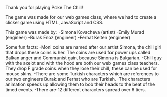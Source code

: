 Thank you for playing Poke The Chill!

The game was made for our web games class, where we had to create a clicker game using HTML, JavaScript and CSS. 

This game was made by:
-Simona Kovacheva (artist)
-Emily Murad (engineer)
-Burak Enoz (engineer)
-Ferhat Kelten (engineer)

Some fun facts:
-Moni coins are named after our artist Simona, the chill girl that drops these coins is her. The coins are used for power ups called Balkan anger and Communist gain, because Simona is Bulgarian.
-Chill guy with the axelot and with the hood are both our web games class teachers. They drop F grade coins when they lose their chill, these can be used for mouse skins.
-There are some Turkish characters which are references to our two engineers Burak and Ferhat who are Turkish.
-The characters animation speeds up allowing them to bob their heads to the beat of the timed events.
-There are 12 different characters spread over 6 tiers.

